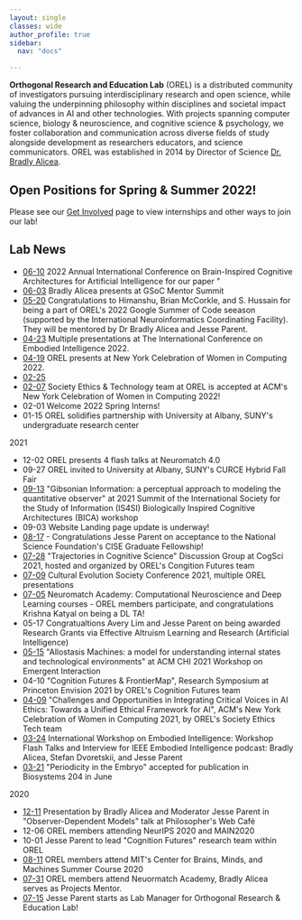 ```yaml
---
layout: single
classes: wide
author_profile: true
sidebar:
  nav: "docs"

---  
```


**Orthogonal Research and Education Lab** (OREL) is a distributed community of investigators pursuing interdisciplinary research and open science, while valuing the underpinning philosophy within disciplines and societal impact of advances in AI and other technologies. With projects spanning computer science, biology & neuroscience, and cognitive science & psychology, we foster collaboration and communication across diverse fields of study alongside development as researchers educators, and science communicators. OREL was established in 2014 by Director of Science [Dr. Bradly Alicea](http://bradly-alicea.weebly.com/). 

## Open Positions for Spring & Summer 2022!
Please see our [Get Involved](https://orel-group.github.io/join/) page to view internships and other ways to join our lab! 
 

## Lab News 
- [06-10]() 2022 Annual International Conference on Brain-Inspired Cognitive Architectures for Artificial Intelligence for our paper "
- [06-03]() Bradly Alicea presents at GSoC Mentor Summit
- [05-20]() Congratulations to Himanshu, Brian McCorkle, and S. Hussain for being a part of OREL's 2022 Google Summer of Code seeason (supported by the International Neuroinformatics Coordinating Facility). They will be mentored by Dr Bradly Alicea and Jesse Parent. 
- [04-23]() Multiple presentations at The International Conference on Embodied Intelligence 2022.
- [04-19](https://nycwic.org/) OREL presents at New York Celebration of Women in Computing 2022. 
- [02-25]() 
- [02-07](https://nycwic.org/) Society Ethics & Technology team at OREL is accepted at ACM's New York Celebration of Women in Computing 2022!
- 02-01 Welcome 2022 Spring Interns!
- 01-15 OREL solidifies partnership with University at Albany, SUNY's undergraduate research center

2021
- 12-02 OREL presents 4 flash talks at Neuromatch 4.0
- 09-27 OREL invited to University at Albany, SUNY's CURCE Hybrid Fall Fair
- [09-13](https://summit-2021.is4si.org/schedule/apc-schedule) "Gibsonian Information: a perceptual approach to modeling the quantitative observer" at 2021 Summit of the International Society for the Study of Information (IS4SI) Biologically Inspired Cognitive Architectures (BICA) workshop
- 09-03 Website Landing page update is underway!
- [08-17](https://jesparent.github.io/nsf) - Congratulations Jesse Parent on acceptance to the National Science Foundation's CISE Graduate Fellowship!
- [07-28](https://cognitivesciencesociety.org/cogsci-affinity-discussion-groups/) "Trajectories in Cognitive Science" Discussion Group at CogSci 2021, hosted and organized by OREL's Congition Futures team
- [07-09](https://culturalevolutionsociety.org/) Cultural Evolution Society Conference 2021, multiple OREL presentations
- [07-05](https://academy.neuromatch.io/) Neuromatch Academy: Computational Neuroscience and Deep Learning courses - OREL members participate, and congratulations Krishna Katyal on being a DL TA!
 - 05-17 Congratualtions Avery Lim and Jesse Parent on being awarded Research Grants via Effective Altruism Learning and Research (Artificial Intelligence)
- [05-15](https://emergentinteraction.github.io/) "Allostasis Machines: a model for understanding internal states and technological environments" at ACM CHI 2021 Workshop on Emergent Interaction
- 04-10 "Cognition Futures & FrontierMap", Research Symposium at Princeton Envision 2021 by OREL's Cognition Futures team
- [04-09](https://twitter.com/JesParent/status/1379489919228379136) "Challenges and Opportunities in Integrating Critical Voices in AI Ethics: Towards a Unified Ethical Framework for AI", ACM's New York Celebration of Women in Computing 2021, by OREL's Society Ethics Tech team
- [03-24](https://www.researchgate.net/publication/350357270_Frontier_Map_and_Cognition_Futures_Embodied_Intelligence_A_Survey_of_Computational_Models_of_Cognition) International Workshop on Embodied Intelligence: Workshop Flash Talks and Interview for IEEE Embodied Intelligence podcast: Bradly Alicea, Stefan Dvoretskii, and Jesse Parent
- [03-21](https://www.sciencedirect.com/science/article/abs/pii/S0303264721000629) "Periodicity in the Embryo" accepted for publication in Biosystems 204 in June

2020
- [12-11](https://medium.com/orel-group/observer-dependent-models-a-talk-at-the-philosophers-web-cafe-4c503cd47778) Presentation by Bradly Alicea and Moderator Jesse Parent in "Observer-Dependent Models" talk at Philosopher's Web Café
- 12-06 OREL members attending NeurIPS 2020 and MAIN2020
- 10-01 Jesse Parent to lead "Cognition Futures" research team within OREL
- [08-11](https://cbmm.mit.edu/summer-school/2020/attendees) OREL members attend MIT's Center for Brains, Minds, and Machines Summer Course 2020
- [07-31](https://github.com/jesparent/Proposal-Materials/tree/master/Neuromatch) OREL members attend Neuormatch Academy, Bradly Alicea serves as Projects Mentor.
- [07-15](https://orthogonal-research.weebly.com/) Jesse Parent starts as Lab Manager for Orthogonal Research & Education Lab!

